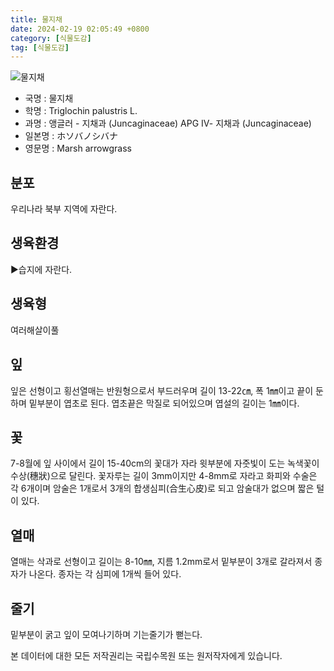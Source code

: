 ```yaml
---
title: 물지채
date: 2024-02-19 02:05:49 +0800
category: [식물도감]
tag: [식물도감]
---
```




![물지채](/fileUpload/plants/basic/Juncaginaceae/Triglochin/11959/1_th2.JPG)
- 국명 : 물지채
- 학명 : Triglochin palustris L.
- 과명 : 앵글러 - 지채과 (Juncaginaceae) APG Ⅳ- 지채과 (Juncaginaceae)
- 일본명 : ホソバノシバナ
- 영문명 : Marsh arrowgrass


## 분포
우리나라 북부 지역에 자란다.
## 생육환경
▶습지에 자란다.
## 생육형
여러해살이풀 
## 잎
잎은 선형이고 횡선열매는 반원형으로서 부드러우며 길이 13-22㎝, 폭 1㎜이고 끝이 둔하며 밑부분이 엽초로 된다. 엽초끝은 막질로 되어있으며 엽설의 길이는 1㎜이다.
## 꽃
7-8월에 잎 사이에서 길이 15-40cm의 꽃대가 자라 윗부분에 자줏빛이 도는 녹색꽃이 수상(穗狀)으로 달린다. 꽃자루는 길이 3mm이지만 4-8mm로 자라고 화피와 수술은 각 6개이며 암술은 1개로서 3개의 합생심피(合生心皮)로 되고 암술대가 없으며 짧은 털이 있다.
## 열매
열매는 삭과로 선형이고 길이는 8-10㎜, 지름 1.2mm로서 밑부분이 3개로 갈라져서 종자가 나온다. 종자는 각 심피에 1개씩 들어 있다.
## 줄기
밑부분이 굵고 잎이 모여나기하며 기는줄기가 뻗는다.






본 데이터에 대한 모든 저작권리는 국립수목원 또는 원저작자에게 있습니다.
